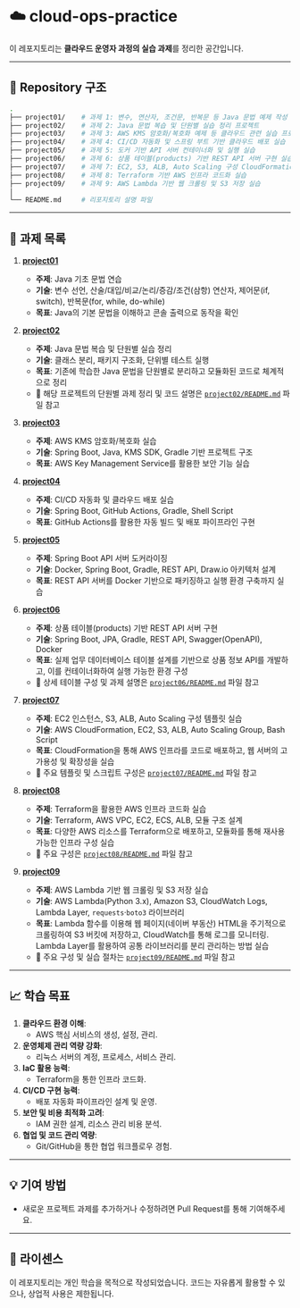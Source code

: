 # ☁️ cloud-ops-practice

이 레포지토리는 **클라우드 운영자 과정의 실습 과제**를 정리한 공간입니다.

---

## 📂 Repository 구조

```bash
. 
├── project01/    # 과제 1: 변수, 연산자, 조건문, 반복문 등 Java 문법 예제 작성
├── project02/    # 과제 2: Java 문법 복습 및 단원별 실습 정리 프로젝트
├── project03/    # 과제 3: AWS KMS 암호화/복호화 예제 등 클라우드 관련 실습 프로젝트
├── project04/    # 과제 4: CI/CD 자동화 및 스프링 부트 기반 클라우드 배포 실습
├── project05/    # 과제 5: 도커 기반 API 서버 컨테이너화 및 실행 실습
├── project06/    # 과제 6: 상품 테이블(products) 기반 REST API 서버 구현 실습
├── project07/    # 과제 7: EC2, S3, ALB, Auto Scaling 구성 CloudFormation 실습
├── project08/    # 과제 8: Terraform 기반 AWS 인프라 코드화 실습
├── project09/    # 과제 9: AWS Lambda 기반 웹 크롤링 및 S3 저장 실습
│
└── README.md     # 리포지토리 설명 파일
```

---

## 📁 과제 목록

1. **[project01](project01/)**
   - **주제**: Java 기초 문법 연습
   - **기술**: 변수 선언, 산술/대입/비교/논리/증감/조건(삼항) 연산자, 제어문(if, switch), 반복문(for, while, do-while)
   - **목표**: Java의 기본 문법을 이해하고 콘솔 출력으로 동작을 확인

2. **[project02](project02/)**
   - **주제**: Java 문법 복습 및 단원별 실습 정리
   - **기술**: 클래스 분리, 패키지 구조화, 단위별 테스트 실행
   - **목표**: 기존에 학습한 Java 문법을 단원별로 분리하고 모듈화된 코드로 체계적으로 정리
   - 📂 해당 프로젝트의 단원별 과제 정리 및 코드 설명은 [`project02/README.md`](project02/README.md) 파일 참고

3. **[project03](project03/)**
   - **주제**: AWS KMS 암호화/복호화 실습
   - **기술**: Spring Boot, Java, KMS SDK, Gradle 기반 프로젝트 구조
   - **목표**: AWS Key Management Service를 활용한 보안 기능 실습

4. **[project04](project04/)**
   - **주제**: CI/CD 자동화 및 클라우드 배포 실습
   - **기술**: Spring Boot, GitHub Actions, Gradle, Shell Script
   - **목표**: GitHub Actions를 활용한 자동 빌드 및 배포 파이프라인 구현

5. **[project05](project05/)**
   - **주제**: Spring Boot API 서버 도커라이징
   - **기술**: Docker, Spring Boot, Gradle, REST API, Draw.io 아키텍처 설계
   - **목표**: REST API 서버를 Docker 기반으로 패키징하고 실행 환경 구축까지 실습

6. **[project06](project06/)**
   - **주제**: 상품 테이블(products) 기반 REST API 서버 구현
   - **기술**: Spring Boot, JPA, Gradle, REST API, Swagger(OpenAPI), Docker
   - **목표**: 실제 업무 데이터베이스 테이블 설계를 기반으로 상품 정보 API를 개발하고, 이를 컨테이너화하여 실행 가능한 환경 구성
   - 📂 상세 테이블 구성 및 과제 설명은 [`project06/README.md`](project06/README.md) 파일 참고

7. **[project07](project07/)**
   - **주제**: EC2 인스턴스, S3, ALB, Auto Scaling 구성 템플릿 실습
   - **기술**: AWS CloudFormation, EC2, S3, ALB, Auto Scaling Group, Bash Script
   - **목표**: CloudFormation을 통해 AWS 인프라를 코드로 배포하고, 웹 서버의 고가용성 및 확장성을 실습
   - 📂 주요 템플릿 및 스크립트 구성은 [`project07/README.md`](project07/README.md) 파일 참고

8. **[project08](project08/)**
   - **주제**: Terraform을 활용한 AWS 인프라 코드화 실습
   - **기술**: Terraform, AWS VPC, EC2, ECS, ALB, 모듈 구조 설계
   - **목표**: 다양한 AWS 리소스를 Terraform으로 배포하고, 모듈화를 통해 재사용 가능한 인프라 구성 실습
   - 📂 주요 구성은 [`project08/README.md`](project08/README.md) 파일 참고

9. **[project09](project09/)**
   - **주제**: AWS Lambda 기반 웹 크롤링 및 S3 저장 실습
   - **기술**: AWS Lambda(Python 3.x), Amazon S3, CloudWatch Logs, Lambda Layer, `requests`·`boto3` 라이브러리
   - **목표**: Lambda 함수를 이용해 웹 페이지(네이버 부동산) HTML을 주기적으로 크롤링하여 S3 버킷에 저장하고, CloudWatch를 통해 로그를 모니터링. Lambda Layer를 활용하여 공통 라이브러리를 분리 관리하는 방법 실습
   - 📂 주요 구성 및 실습 절차는 [`project09/README.md`](project09/README.md) 파일 참고

---

## 📈 학습 목표

1. **클라우드 환경 이해**:
   - AWS 핵심 서비스의 생성, 설정, 관리.
2. **운영체제 관리 역량 강화**:
   - 리눅스 서버의 계정, 프로세스, 서비스 관리.
3. **IaC 활용 능력**:
   - Terraform을 통한 인프라 코드화.
4. **CI/CD 구현 능력**:
   - 배포 자동화 파이프라인 설계 및 운영.
5. **보안 및 비용 최적화 고려**:
   - IAM 권한 설계, 리소스 관리 비용 분석.
6. **협업 및 코드 관리 역량**:
   - Git/GitHub을 통한 협업 워크플로우 경험.

---

## 💡 기여 방법

- 새로운 프로젝트 과제를 추가하거나 수정하려면 Pull Request를 통해 기여해주세요.

---

## 📜 라이센스

이 레포지토리는 개인 학습을 목적으로 작성되었습니다. 코드는 자유롭게 활용할 수 있으나, 상업적 사용은 제한됩니다.
